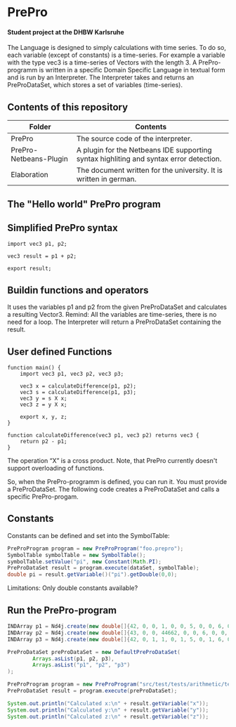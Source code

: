 # PrePro
#### Student project at the DHBW Karlsruhe

The Language is designed to simply calculations with time series. To do so, each variable (except of constants) is a time-series. For example a variable with the type vec3 is a time-series of Vectors with the length 3.
A PrePro-programm is written in a specific Domain Specific Language in textual form and is run by an Interpreter. The Interpreter takes and returns an PreProDataSet, which stores a set of variables (time-series).

## Contents of this repository
| Folder                    | Contents                                                                               |
| ------------------------- | -------------------------------------------------------------------------------------- |
| PrePro                    | The source code of the interpreter.                                                    |
| PrePro-Netbeans-Plugin    | A plugin for the Netbeans IDE supporting syntax highliting and syntax error detection. |
| Elaboration               | The document written for the university. It is written in german.                      |

## The "Hello world" PrePro program

## Simplified PrePro syntax
```
import vec3 p1, p2;

vec3 result = p1 + p2;

export result;
```

## Buildin functions and operators

It uses the variables p1 and p2 from the given PreProDataSet and calculates a resulting Vector3. Remind: All the variables are time-series, there is no need for a loop. The Interpreter will return a PreProDataSet containing the result.

## User defined Functions
```
function main() {
	import vec3 p1, vec3 p2, vec3 p3;

	vec3 x = calculateDifference(p1, p2);
	vec3 s = calculateDifference(p1, p3);
	vec3 y = s X x;
	vec3 z = y X x;

	export x, y, z;
}

function calculateDifference(vec3 p1, vec3 p2) returns vec3 {
	return p2 - p1;
}
```
The operation “X” is a cross product. Note, that PrePro currently doesn't support overloading of functions.

So, when the PrePro-programm is defined, you can run it. You must provide a PreProDataSet. The following code creates a PreProDataSet and calls a specific PrePro-progam.

## Constants

Constants can be defined and set into the SymbolTable:

```java
PreProProgram program = new PreProProgram("foo.prepro");
SymbolTable symbolTable = new SymbolTable();
symbolTable.setValue("pi", new Constant(Math.PI);
PreProDataSet result = program.execute(dataSet, symbolTable);
double pi = result.getVariable()("pi").getDouble(0,0);
```

Limitations: Only double constants available?

## Run the PrePro-program
```java
INDArray p1 = Nd4j.create(new double[]{42, 0, 0, 1, 0, 0, 5, 0, 0, 6, 0, 0, 1, 2, 3}, new int[]{4, 3});
INDArray p2 = Nd4j.create(new double[]{43, 0, 0, 44662, 0, 0, 6, 0, 0, 7, 0, 0}, new int[]{4, 3});
INDArray p3 = Nd4j.create(new double[]{42, 0, 1, 1, 0, 1, 5, 0, 1, 6, 0, 1}, new int[]{4, 3});

PreProDataSet preProDataSet = new DefaultPreProDataSet(
        Arrays.asList(p1, p2, p3),
        Arrays.asList("p1", "p2", "p3")
);

PreProProgram program = new PreProProgram("src/test/tests/arithmetic/testCrossProduct.prepro");
PreProDataSet result = program.execute(preProDataSet);

System.out.println("Calculated x:\n" + result.getVariable("x"));
System.out.println("Calculated y:\n" + result.getVariable("y"));
System.out.println("Calculated z:\n" + result.getVariable("z"));
```
